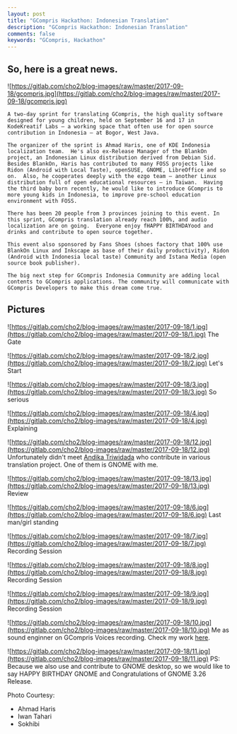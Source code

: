 ```yaml
---
layout: post
title: "GCompris Hackathon: Indonesian Translation"
description: "GCompris Hackathon: Indonesian Translation"
comments: false
keywords: "GCompris, Hackathon"
---
```


## So, here is a great news.

![https://gitlab.com/cho2/blog-images/raw/master/2017-09-18/gcompris.jpg](https://gitlab.com/cho2/blog-images/raw/master/2017-09-18/gcompris.jpg)

```
A two-day sprint for translating GCompris, the high quality software designed for young children, held on September 16 and 17 in KodeKreatif Labs – a working space that often use for open source contribution in Indonesia – at Bogor, West Java.

The organizer of the sprint is Ahmad Haris, one of KDE Indonesia localization team.  He's also ex-Release Manager of the BlankOn project, an Indonesian Linux distribution derived from Debian Sid.  Besides BlankOn, Haris has contributed to many FOSS projects like Ridon (Android with Local Taste), openSUSE, GNOME, LibreOffice and so on.  Also, he cooperates deeply with the ezgo team – another Linux distribution full of open educational resources – in Taiwan.  Having the third baby born recently, he would like to introduce GCompris to more young kids in Indonesia, to improve pre-school education environment with FOSS.

There has been 20 people from 3 provinces joining to this event. In this sprint, GCompris translation already reach 100%, and audio localization are on going.  Everyone enjoy fHAPPY BIRTHDAYood and drinks and contribute to open source together.

This event also sponsored by Fans Shoes (shoes factory that 100% use BlankOn Linux and Inkscape as base of their daily productivity), Ridon (Android with Indonesia local taste) Community and Istana Media (open source book publisher).

The big next step for GCompris Indonesia Community are adding local contents to GCompris applications. The community will communicate with GCompris Developers to make this dream come true.

```

## Pictures

![https://gitlab.com/cho2/blog-images/raw/master/2017-09-18/1.jpg](https://gitlab.com/cho2/blog-images/raw/master/2017-09-18/1.jpg)
The Gate

![https://gitlab.com/cho2/blog-images/raw/master/2017-09-18/2.jpg](https://gitlab.com/cho2/blog-images/raw/master/2017-09-18/2.jpg)
Let's Start

![https://gitlab.com/cho2/blog-images/raw/master/2017-09-18/3.jpg](https://gitlab.com/cho2/blog-images/raw/master/2017-09-18/3.jpg)
So serious

![https://gitlab.com/cho2/blog-images/raw/master/2017-09-18/4.jpg](https://gitlab.com/cho2/blog-images/raw/master/2017-09-18/4.jpg)
Explaining

![https://gitlab.com/cho2/blog-images/raw/master/2017-09-18/12.jpg](https://gitlab.com/cho2/blog-images/raw/master/2017-09-18/12.jpg)
Unfortunately didn't meet [Andika Triwidada](https://i14i.andika.info/index.php?title=Halaman_Utama) who contribute in various translation project. One of them is GNOME with me. 

![https://gitlab.com/cho2/blog-images/raw/master/2017-09-18/13.jpg](https://gitlab.com/cho2/blog-images/raw/master/2017-09-18/13.jpg)
Review

![https://gitlab.com/cho2/blog-images/raw/master/2017-09-18/6.jpg](https://gitlab.com/cho2/blog-images/raw/master/2017-09-18/6.jpg)
Last man/girl standing

![https://gitlab.com/cho2/blog-images/raw/master/2017-09-18/7.jpg](https://gitlab.com/cho2/blog-images/raw/master/2017-09-18/7.jpg)
Recording Session

![https://gitlab.com/cho2/blog-images/raw/master/2017-09-18/8.jpg](https://gitlab.com/cho2/blog-images/raw/master/2017-09-18/8.jpg)
Recording Session

![https://gitlab.com/cho2/blog-images/raw/master/2017-09-18/9.jpg](https://gitlab.com/cho2/blog-images/raw/master/2017-09-18/9.jpg)
Recording Session

![https://gitlab.com/cho2/blog-images/raw/master/2017-09-18/10.jpg](https://gitlab.com/cho2/blog-images/raw/master/2017-09-18/10.jpg)
Me as sound enginner on GCompris Voices recording. Check my work [here](https://github.com/cho2/GCompris-voices-ID).

![https://gitlab.com/cho2/blog-images/raw/master/2017-09-18/11.jpg](https://gitlab.com/cho2/blog-images/raw/master/2017-09-18/11.jpg)
PS: Because we also use and contribute to GNOME desktop, so we would like to say HAPPY BIRTHDAY GNOME and Congratulations of GNOME 3.26 Release.


Photo Courtesy:
* Ahmad Haris
* Iwan Tahari
* Sokhibi
